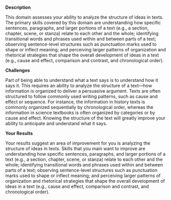 **Description**

This domain assesses your ability to analyze the structure of ideas in texts. The primary skills covered by this domain are understanding how specific sentences, paragraphs, and larger portions of a text (e.g., a section, chapter, scene, or stanza) relate to each other and the whole; identifying transitional words and phrases used within and between parts of a text; observing sentence-level structures such as punctuation marks used to shape or inflect meaning; and perceiving larger patterns of organization and rhetorical strategies that shape the overall development of ideas in a text (e.g., cause and effect, comparison and contrast, and chronological order).

**Challenges**

Part of being able to understand what a text says is to understand how it says it. This requires an ability to analyze the structure of a text—how information is organized to deliver a persuasive argument. Texts are often structured to follow commonly used writing patterns, such as cause and effect or sequence. For instance, the information in history texts is commonly organized sequentially by chronological order, whereas the information in science textbooks is often organized by categories or by cause and effect. Knowing the structure of the text will greatly improve your ability to anticipate and understand what it says.

**Your Results**

Your results suggest an area of improvement for you is analyzing the structure of ideas in texts. Skills that you main want to improve are understanding how specific sentences, paragraphs, and larger portions of a text (e.g., a section, chapter, scene, or stanza) relate to each other and the whole; identifying transitional words and phrases used within and between parts of a text; observing sentence-level structures such as punctuation marks used to shape or inflect meaning; and perceiving larger patterns of organization and rhetorical strategies that shape the overall development of ideas in a text (e.g., cause and effect, comparison and contrast, and chronological order).
